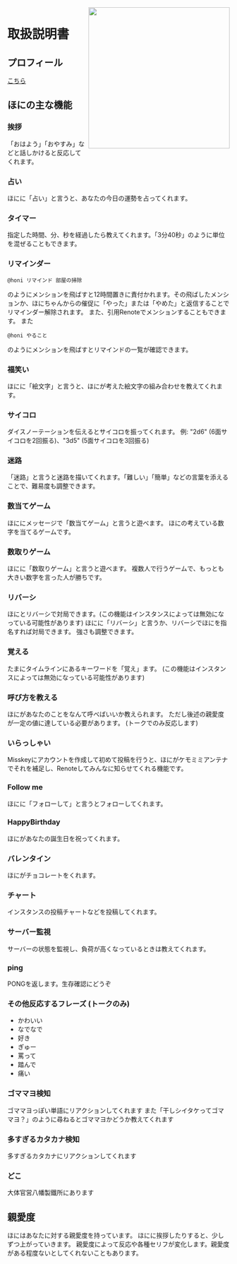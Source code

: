 <img src="https://github.com/ThinaticSystem/honi/blob/master/honi.png?raw=true" align="right" height="320px"/>

# 取扱説明書

## プロフィール
[こちら](https://xn--931a.moe/)

## ほにの主な機能
### 挨拶
「おはよう」「おやすみ」などと話しかけると反応してくれます。

### 占い
ほにに「占い」と言うと、あなたの今日の運勢を占ってくれます。

### タイマー
指定した時間、分、秒を経過したら教えてくれます。「3分40秒」のように単位を混ぜることもできます。

### リマインダー
```
@honi リマインド 部屋の掃除
```
のようにメンションを飛ばすと12時間置きに責付かれます。その飛ばしたメンションか、ほにちゃんからの催促に「やった」または「やめた」と返信することでリマインダー解除されます。
また、引用Renoteでメンションすることもできます。
また
```
@honi やること
```
のようにメンションを飛ばすとリマインドの一覧が確認できます。

### 福笑い
ほにに「絵文字」と言うと、ほにが考えた絵文字の組み合わせを教えてくれます。

### サイコロ
ダイスノーテーションを伝えるとサイコロを振ってくれます。
例: "2d6" (6面サイコロを2回振る)、"3d5" (5面サイコロを3回振る)

### 迷路
「迷路」と言うと迷路を描いてくれます。「難しい」「簡単」などの言葉を添えることで、難易度も調整できます。

### 数当てゲーム
ほににメッセージで「数当てゲーム」と言うと遊べます。
ほにの考えている数字を当てるゲームです。

### 数取りゲーム
ほにに「数取りゲーム」と言うと遊べます。
複数人で行うゲームで、もっとも大きい数字を言った人が勝ちです。

### リバーシ
ほにとリバーシで対局できます。(この機能はインスタンスによっては無効になっている可能性があります)
ほにに「リバーシ」と言うか、リバーシでほにを指名すれば対局できます。
強さも調整できます。

### 覚える
たまにタイムラインにあるキーワードを「覚え」ます。
(この機能はインスタンスによっては無効になっている可能性があります)

### 呼び方を教える
ほにがあなたのことをなんて呼べばいいか教えられます。
ただし後述の親愛度が一定の値に達している必要があります。
(トークでのみ反応します)

### いらっしゃい
Misskeyにアカウントを作成して初めて投稿を行うと、ほにがケモミミアンテナでそれを補足し、Renoteしてみんなに知らせてくれる機能です。

### Follow me
ほにに「フォローして」と言うとフォローしてくれます。

### HappyBirthday
ほにがあなたの誕生日を祝ってくれます。

### バレンタイン
ほにがチョコレートをくれます。

### チャート
インスタンスの投稿チャートなどを投稿してくれます。

### サーバー監視
サーバーの状態を監視し、負荷が高くなっているときは教えてくれます。

### ping
PONGを返します。生存確認にどうぞ

### その他反応するフレーズ (トークのみ)
* かわいい
* なでなで
* 好き
* ぎゅー
* 罵って
* 踏んで
* 痛い

### ゴママヨ検知
ゴママヨっぽい単語にリアクションしてくれます
また「干しシイタケってゴママヨ？」のように尋ねるとゴママヨかどうか教えてくれます

### 多すぎるカタカナ検知
多すぎるカタカナにリアクションしてくれます

### どこ
大体官営八幡製鐵所にあります

## 親愛度
ほにはあなたに対する親愛度を持っています。
ほにに挨拶したりすると、少しずつ上がっていきます。
親愛度によって反応や各種セリフが変化します。親愛度がある程度ないとしてくれないこともあります。
